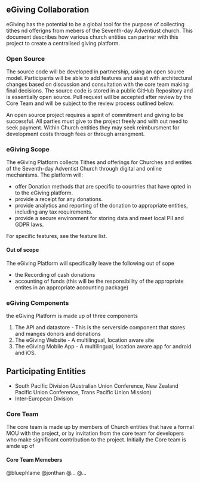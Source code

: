 ## eGiving Collaboration

eGiving has the potential to be a global tool for the purpose of collecting tithes nd offerigns from mebers of the Seventh-day Adventiust church.  This document describes how various church entities can partner with this project to create a centralised giving platform.

### Open Source

The source code will be developed in partnership, using an open source model.  Participants will be able to add features and assist with architectural changes based on discussion and consultation with the core team making final decisions. The source code is stored in a public GitHub Repository and is essentially open source.  Pull request will be accepted after review by the Core Team and will be subject to the review process outlined below.

An open source project requires a spirit of commitment and giving to be successful.  All parties must give to the project freely and with out need to seek payment. Within Church entities they may seek reimbursment for development costs through fees or through arrangment. 

### eGiving Scope
The eGiving Platform collects Tithes and offerings for Churches and entites of the Seventh-day Adventist Church through digital and online mechanisms. 
The platform will:
- offer Donation methods that are specific to countries that have opted in to the eGiving platform.
- provide a receipt for any donations.
- provide analytics and reporting of the donation to appropriate entities, including any tax requirements.
- provide a secure environment for storing data and meet local PII and GDPR laws.

For specific features, see the feature list.

#### Out of scope
The eGiving Platform will specifically leave the following out of sope
- the Recording of cash donations
- accounting of funds (this will be the responsibility of the appropriate entites in an appropriate accounting package)

### eGiving Components
the eGiving Platform is made up of three components
1. The API and datastore - This is the serverside component that stores and manges donors and donations
2. The eGiving Website - A multilingual, location aware site 
3. The eGiving Mobile App - A multilingual, location aware app for android and iOS.

## Participating Entities
* South Pacific Division (Australian Union Conference, New Zealand Pacific Union Conference, Trans Pacific Union Mission)
* Inter-European Division

### Core Team
The core team is made up by members of Church entities that have a formal MOU with the project, or by invitation from the core team for developers who make significant contribution to the project. Initially the Core team is amde up of

#### Core Team Memebers
@bluephlame
@jonthan
@...
@...
